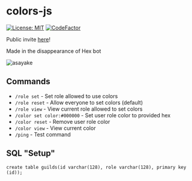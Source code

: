 # colors-js

[![License: MIT](https://img.shields.io/badge/License-MIT-yellow.svg)](https://github.com/3zachm/colors-js/blob/main/LICENSE)
[![CodeFactor](https://www.codefactor.io/repository/github/3zachm/colors-js/badge)](https://www.codefactor.io/repository/github/3zachm/colors-js) 

Public invite [here](https://3zachm.dev/asayake/)!

Made in the disappearance of Hex bot

![asayake](https://3zachm.dev/img/asayake2.webp)

## Commands

- `/role set` - Set role allowed to use colors
- `/role reset` - Allow everyone to set colors (default)
- `/role view` - View current role allowed to set colors
- `/color set color:#000000` - Set user role color to provided hex
- `/color reset` - Remove user role color
- `/color view` - View current color
- `/ping` - Test command

## SQL "Setup"

`create table guilds(id varchar(128), role varchar(128), primary key (id));`
